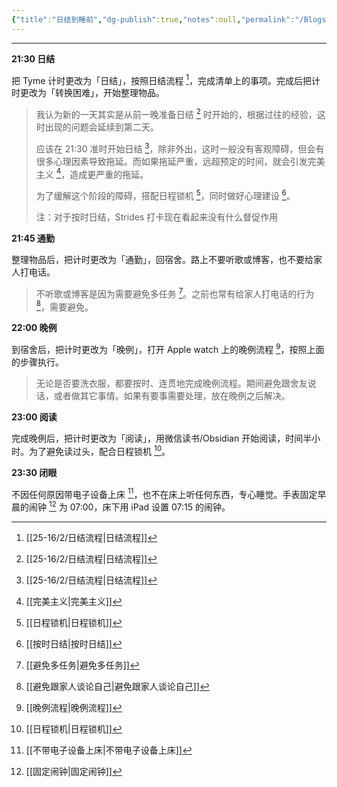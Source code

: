 ```yaml
---
{"title":"日结到睡前","dg-publish":true,"notes":null,"permalink":"/Blogs/生活策略/日结到睡前/","dgPassFrontmatter":true,"created":"2025-04-16T17:11:46.688+08:00","updated":"2025-04-16T17:36:34.638+08:00"}
---
```



---

**21:30 日结**

把 Tyme 计时更改为「日结」，按照日结流程 [^1]，完成清单上的事项。完成后把计时更改为「转换困难」，开始整理物品。

> 我认为新的一天其实是从前一晚准备日结 [^1] 时开始的，根据过往的经验，这时出现的问题会延续到第二天。
>
> 应该在 21:30 准时开始日结 [^1]，除非外出，这时一般没有客观障碍，但会有很多心理因素导致拖延。而如果拖延严重，远超预定的时间，就会引发完美主义 [^2]，造成更严重的拖延。
>
> 为了缓解这个阶段的障碍，搭配日程锁机 [^3]，同时做好心理建设 [^4]。
>
> 注：对于按时日结，Strides 打卡现在看起来没有什么督促作用

**21:45 通勤**

整理物品后，把计时更改为「通勤」，回宿舍。路上不要听歌或博客，也不要给家人打电话。

> 不听歌或博客是因为需要避免多任务 [^5]。之前也常有给家人打电话的行为 [^6]，需要避免。

**22:00 晚例**

到宿舍后，把计时更改为「晚例」，打开 Apple watch 上的晚例流程 [^7]，按照上面的步骤执行。

> 无论是否要洗衣服，都要按时、连贯地完成晚例流程。期间避免跟舍友说话，或者做其它事情。如果有要事需要处理，放在晚例之后解决。

**23:00 阅读**

完成晚例后，把计时更改为「阅读」，用微信读书/Obsidian 开始阅读，时间半小时。为了避免读过头，配合日程锁机 [^3]。

**23:30 闭眼**

不因任何原因带电子设备上床 [^8]，也不在床上听任何东西，专心睡觉。手表固定早晨的闹钟 [^9] 为 07:00，床下用 iPad 设置 07:15 的闹钟。

[^1]: [[25-16/2/日结流程\|日结流程]]
[^2]: [[完美主义\|完美主义]]
[^3]: [[日程锁机\|日程锁机]]
[^4]: [[按时日结\|按时日结]]
[^5]: [[避免多任务\|避免多任务]]
[^6]: [[避免跟家人谈论自己\|避免跟家人谈论自己]]
[^7]: [[晚例流程\|晚例流程]]
[^8]: [[不带电子设备上床\|不带电子设备上床]]
[^9]: [[固定闹钟\|固定闹钟]]
